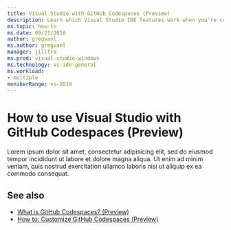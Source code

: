 ```yaml
---
title: Visual Studio with GitHub Codespaces (Preview)
description: Learn which Visual Studio IDE features work when you're connected to a codespace.
ms.topic: how-to
ms.date: 09/21/2020
author: gregvanl
ms.author: gregvanl
manager: jillfra
ms.prod: visual-studio-windows
ms.technology: vs-ide-general
ms.workload:
- multiple
monikerRange: vs-2019
---
```


# How to use Visual Studio with GitHub Codespaces (Preview)

Lorem ipsum dolor sit amet, consectetur adipisicing elit, sed do eiusmod tempor incididunt ut labore et dolore magna aliqua. Ut enim ad minim veniam, quis nostrud exercitation ullamco laboris nisi ut aliquip ex ea commodo consequat.

## See also

- [What is GitHub Codespaces? (Preview)](codespaces-overview.md)
- [How to: Customize GitHub Codespaces (Preview)](customize-codespaces.md)